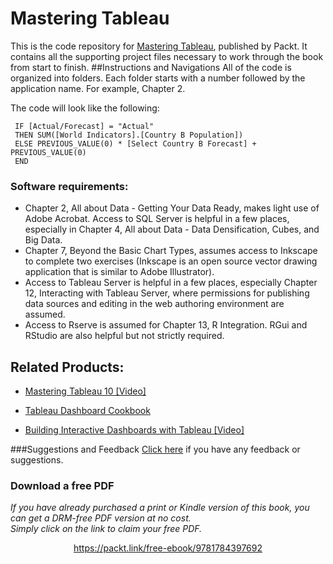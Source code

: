 


# Mastering Tableau
This is the code repository for [Mastering Tableau](https://www.packtpub.com/big-data-and-business-intelligence/mastering-tableau?utm_source=github&utm_medium=repository&utm_content=9781784397692), published by Packt. It contains all the supporting project files necessary to work through the book from start to finish.
##Instructions and Navigations
All of the code is organized into folders. Each folder starts with a number followed by the application name. For example, Chapter 2.


The code will look like the following:

     IF [Actual/Forecast] = "Actual"
     THEN SUM([World Indicators].[Country B Population])
     ELSE PREVIOUS_VALUE(0) * [Select Country B Forecast] + PREVIOUS_VALUE(0)
     END
     
### Software requirements:

* Chapter 2, All about Data - Getting Your Data Ready, makes light use of Adobe Acrobat.
Access to SQL Server is helpful in a few places, especially in Chapter 4, All about Data - Data Densification, Cubes, and Big Data.
* Chapter 7, Beyond the Basic Chart Types, assumes access to Inkscape to complete two exercises (Inkscape is an open source vector drawing application that is similar to Adobe Illustrator).
* Access to Tableau Server is helpful in a few places, especially Chapter 12, Interacting with Tableau Server, where permissions for publishing data sources and editing in the web authoring environment are assumed.
* Access to Rserve is assumed for Chapter 13, R Integration. RGui and RStudio are also helpful but not strictly required.    

## Related Products:
* [Mastering Tableau 10 [Video]](https://www.packtpub.com/big-data-and-business-intelligence/mastering-tableau-10-video?utm_source=github&utm_medium=repository&utm_content=9781786463531)

* [Tableau Dashboard Cookbook](https://www.packtpub.com/big-data-and-business-inteliigence/tableau-dashboard-cookbook?utm_source=github&utm_medium=repository&utm_content=9781782177906)

* [Building Interactive Dashboards with Tableau [Video]](https://www.packtpub.com/big-data-and-business-intelligence/building-interactive-dashboards-tableau-video?utm_source=github&utm_medium=repository&utm_content=9781782177302)

###Suggestions and Feedback
[Click here](https://docs.google.com/forms/d/e/1FAIpQLSe5qwunkGf6PUvzPirPDtuy1Du5Rlzew23UBp2S-P3wB-GcwQ/viewform) if you have any feedback or suggestions.
### Download a free PDF

 <i>If you have already purchased a print or Kindle version of this book, you can get a DRM-free PDF version at no cost.<br>Simply click on the link to claim your free PDF.</i>
<p align="center"> <a href="https://packt.link/free-ebook/9781784397692">https://packt.link/free-ebook/9781784397692 </a> </p>
